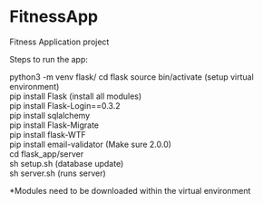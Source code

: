 # FitnessApp
Fitness Application project


Steps to run the app:

python3 -m venv flask/
cd flask
source bin/activate (setup virtual environment)  
pip install Flask (install all modules)  
pip install Flask-Login==0.3.2  
pip install sqlalchemy  
pip install Flask-Migrate  
pip install flask-WTF  
pip install email-validator (Make sure 2.0.0)   
cd flask_app/server  
sh setup.sh (database update)  
sh server.sh (runs server)
  
*Modules need to be downloaded within the virtual environment
